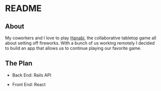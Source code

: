 # README

## About
My coworkers and I love to play [Hanabi](https://boardgamegeek.com/boardgame/98778/hanabi), the collaborative tabletop game all about setting off fireworks. With a bunch of us working remotely I decided to build an app that allows us to continue playing our favorite game.

## The Plan

* Back End: Rails API

* Front End: React 
